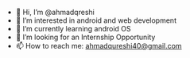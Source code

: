 - 👋 Hi, I’m @ahmadqreshi
- 👀 I’m interested in android and web development
- 🌱 I’m currently learning android OS
- 💞️ I’m looking for an Internship Opportunity
- 📫 How to reach me: ahmadqureshi40@gmail.com

<!---
ahmadqreshi/ahmadqreshi is a ✨ special ✨ repository because its `README.md` (this file) appears on your GitHub profile.
You can click the Preview link to take a look at your changes.
--->
